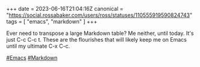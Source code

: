 +++
date = 2023-06-16T21:04:16Z
canonical = "https://social.rossabaker.com/users/ross/statuses/110555919590824743"
tags = [ "emacs", "markdown" ]
+++

<p>Ever need to transpose a large Markdown table? Me neither, until today. It&#39;s just C-c C-c t.  These are the flourishes that will likely keep me on Emacs until my ultimate C-x C-c.</p><p><a href="https://social.rossabaker.com/tags/Emacs" class="mention hashtag" rel="tag">#<span>Emacs</span></a> <a href="https://social.rossabaker.com/tags/Markdown" class="mention hashtag" rel="tag">#<span>Markdown</span></a></p>
